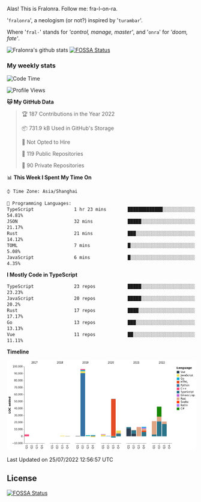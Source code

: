 Alas! This is Fralonra. Follow me: fra-l-on-ra.

'`fralonra`', a neologism (or not?) inspired by '`turambar`'.

Where '`fral-`' stands for *'control, manage, master'*, and '`onra`' for *'doom, fate'*.

![Fralonra's github stats](https://github-readme-stats.vercel.app/api?username=fralonra)
[![FOSSA Status](https://app.fossa.com/api/projects/git%2Bgithub.com%2Ffralonra%2Ffralonra.svg?type=shield)](https://app.fossa.com/projects/git%2Bgithub.com%2Ffralonra%2Ffralonra?ref=badge_shield)

### My weekly stats

<!--START_SECTION:waka-->
![Code Time](http://img.shields.io/badge/Code%20Time-3%2C047%20hrs%2052%20mins-blue)

![Profile Views](http://img.shields.io/badge/Profile%20Views-6-blue)

**🐱 My GitHub Data** 

> 🏆 187 Contributions in the Year 2022
 > 
> 📦 731.9 kB Used in GitHub's Storage 
 > 
> 🚫 Not Opted to Hire
 > 
> 📜 119 Public Repositories 
 > 
> 🔑 90 Private Repositories  
 > 
📊 **This Week I Spent My Time On** 

```text
⌚︎ Time Zone: Asia/Shanghai

💬 Programming Languages: 
TypeScript               1 hr 23 mins        █████████████░░░░░░░░░░░░   54.81% 
JSON                     32 mins             █████░░░░░░░░░░░░░░░░░░░░   21.17% 
Rust                     21 mins             ███░░░░░░░░░░░░░░░░░░░░░░   14.12% 
TOML                     7 mins              █░░░░░░░░░░░░░░░░░░░░░░░░   5.08% 
JavaScript               6 mins              █░░░░░░░░░░░░░░░░░░░░░░░░   4.35%

```

**I Mostly Code in TypeScript** 

```text
TypeScript               23 repos            █████░░░░░░░░░░░░░░░░░░░░   23.23% 
JavaScript               20 repos            █████░░░░░░░░░░░░░░░░░░░░   20.2% 
Rust                     17 repos            ████░░░░░░░░░░░░░░░░░░░░░   17.17% 
Go                       13 repos            ███░░░░░░░░░░░░░░░░░░░░░░   13.13% 
Vue                      11 repos            ██░░░░░░░░░░░░░░░░░░░░░░░   11.11%

```


**Timeline**

![Chart not found](https://raw.githubusercontent.com/fralonra/fralonra/master/charts/bar_graph.png) 


 Last Updated on 25/07/2022 12:56:57 UTC
<!--END_SECTION:waka-->

## License
[![FOSSA Status](https://app.fossa.com/api/projects/git%2Bgithub.com%2Ffralonra%2Ffralonra.svg?type=large)](https://app.fossa.com/projects/git%2Bgithub.com%2Ffralonra%2Ffralonra?ref=badge_large)